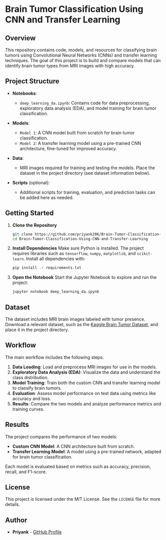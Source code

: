 
# Brain Tumor Classification Using CNN and Transfer Learning

## Overview

This repository contains code, models, and resources for classifying brain tumors using Convolutional Neural Networks (CNNs) and transfer learning techniques. The goal of this project is to build and compare models that can identify brain tumor types from MRI images with high accuracy.

## Project Structure

- **Notebooks**:
  - `deep_learning_da.ipynb`: Contains code for data preprocessing, exploratory data analysis (EDA), and model training for brain tumor classification.

- **Models**:
  - `Model 1`: A CNN model built from scratch for brain tumor classification.
  - `Model 2`: A transfer learning model using a pre-trained CNN architecture, fine-tuned for improved accuracy.

- **Data**:
  - MRI images required for training and testing the models. Place the dataset in the project directory (see dataset information below).

- **Scripts** (optional):
  - Additional scripts for training, evaluation, and prediction tasks can be added here as needed.

## Getting Started

1. **Clone the Repository**

    ```bash
    git clone https://github.com/priyank206/Brain-Tumor-Classification-Using-CNN-and-Transfer-Learning.git
    cd Brain-Tumor-Classification-Using-CNN-and-Transfer-Learning
    ```

2. **Install Dependencies**
   Make sure Python is installed. The project requires libraries such as `tensorflow`, `numpy`, `matplotlib`, and `scikit-learn`. Install all dependencies with:

    ```bash
    pip install -r requirements.txt
    ```

3. **Open the Notebook**
   Start the Jupyter Notebook to explore and run the project:

    ```bash
    jupyter notebook deep_learning_da.ipynb
    ```

## Dataset

The dataset includes MRI brain images labeled with tumor presence. Download a relevant dataset, such as the [Kaggle Brain Tumor Dataset](https://www.kaggle.com/navoneel/brain-mri-images-for-brain-tumor-detection), and place it in the project directory.

## Workflow

The main workflow includes the following steps:

1. **Data Loading**: Load and preprocess MRI images for use in the models.
2. **Exploratory Data Analysis (EDA)**: Visualize the data and understand the class distribution.
3. **Model Training**: Train both the custom CNN and transfer learning model to classify brain tumors.
4. **Evaluation**: Assess model performance on test data using metrics like accuracy and loss.
5. **Results**: Compare the two models and analyze performance metrics and training curves.

## Results

The project compares the performance of two models:
- **Custom CNN Model**: A CNN architecture built from scratch.
- **Transfer Learning Model**: A model using a pre-trained network, adapted for brain tumor classification.

Each model is evaluated based on metrics such as accuracy, precision, recall, and F1-score.

## License

This project is licensed under the MIT License. See the `LICENSE` file for more details.

## Author

- **Priyank** - [GitHub Profile](https://github.com/priyank206)
